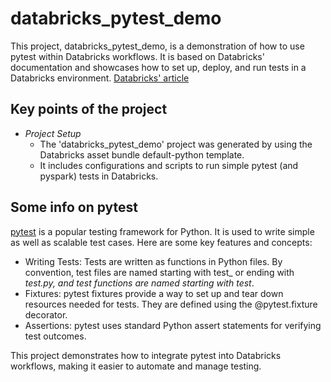 # databricks_pytest_demo

This project, databricks_pytest_demo, is a demonstration of how to use pytest within Databricks workflows. It is based on Databricks' documentation and showcases how to set up, deploy, and run tests in a Databricks environment. [Databricks' article](https://docs.databricks.com/en/notebooks/testing.html)

## Key points of the project 
- *Project Setup*
   - The 'databricks_pytest_demo' project was generated by using the Databricks asset bundle default-python template.
   - It includes configurations and scripts to run simple pytest (and pyspark) tests in Databricks.

## Some info on pytest
[pytest](https://github.com/pytest-dev/pytest) is a popular testing framework for Python. It is used to write simple as well as scalable test cases. Here are some key features and concepts:
- Writing Tests: Tests are written as functions in Python files. By convention, test files are named starting with test_ or ending with _test.py, and test functions are named starting with test_.
- Fixtures: pytest fixtures provide a way to set up and tear down resources needed for tests. They are defined using the @pytest.fixture decorator.
- Assertions: pytest uses standard Python assert statements for verifying test outcomes.

This project demonstrates how to integrate pytest into Databricks workflows, making it easier to automate and manage testing.